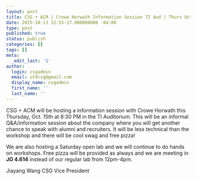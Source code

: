```yaml
---
layout: post
title: CSG + ACM | Crowe Horwath Information Session TI Aud | Thurs Oct 15th | 8:30pm
date: 2015-10-13 12:55:17.000000000 -04:00
type: post
published: true
status: publish
categories: []
tags: []
meta:
  _edit_last: '1'
author:
  login: csgadmin
  email: utdcsg@gmail.com
  display_name: csgadmin
  first_name: ''
  last_name: ''
---
```


CSG + ACM will be hosting a information session with Crowe Horwath this Thursday, Oct. 15th at 8:30 PM in the TI Auditorium. This will be an informal Q&A/information session about the company where you will get another chance to speak with alumni and recruiters. It will be less technical than the workshop and there will be cool swag and free pizza!

We are also hosting a Saturday open lab and we will continue to do hands on workshops. Free pizza will be provided as always and we are meeting in **JO 4.614** instead of our regular lab from 12pm-4pm.

Jiayang Wang
CSG Vice President
